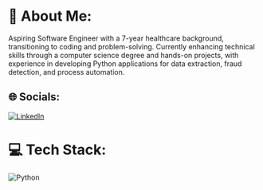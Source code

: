 # 💫 About Me:
Aspiring Software Engineer with a 7-year healthcare background, transitioning to coding and problem-solving. Currently enhancing technical skills through a computer science degree and hands-on projects, with experience in developing Python applications for data extraction, fraud detection, and process automation.


## 🌐 Socials:
[![LinkedIn](https://img.shields.io/badge/LinkedIn-%230077B5.svg?logo=linkedin&logoColor=white)](https://linkedin.com/in/johnp-feliciano) 

# 💻 Tech Stack:
![Python](https://img.shields.io/badge/python-3670A0?style=for-the-badge&logo=python&logoColor=ffdd54)


